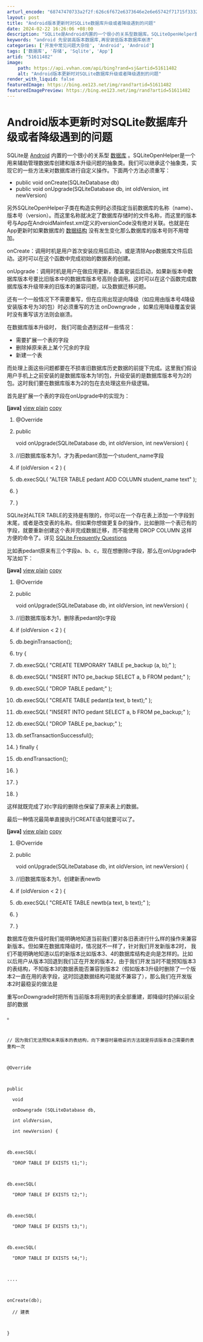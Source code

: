 ```yaml
---
arturl_encode: "68747470733a2f2f:626c6f672e6373646e2e6e65742f71715f3332303539383237:2f61727469636c652f64657461696c732f3531363131343832"
layout: post
title: "Android版本更新时对SQLite数据库升级或者降级遇到的问题"
date: 2024-02-22 16:26:06 +08:00
description: "SQLite是Android内置的一个很小的关系型数据库。SQLiteOpenHelper是一个用来"
keywords: "android 先安装高版本数据库,再安装低版本数据库崩溃"
categories: ['开发中常见问题大杂烩', 'Android', 'Android']
tags: ['数据库', '存储', 'Sqlite', 'App']
artid: "51611482"
image:
    path: https://api.vvhan.com/api/bing?rand=sj&artid=51611482
    alt: "Android版本更新时对SQLite数据库升级或者降级遇到的问题"
render_with_liquid: false
featuredImage: https://bing.ee123.net/img/rand?artid=51611482
featuredImagePreview: https://bing.ee123.net/img/rand?artid=51611482
---
```


# Android版本更新时对SQLite数据库升级或者降级遇到的问题

SQLite是
[Android](http://lib.csdn.net/base/15 "Android知识库")
内置的一个很小的关系型
[数据库](http://lib.csdn.net/base/14 "MySQL知识库")
。SQLiteOpenHelper是一个用来辅助管理数据库创建和版本升级问题的抽象类。我们可以继承这个抽象类，实现它的一些方法来对数据库进行自定义操作。下面两个方法必须重写：

* public void onCreate(SQLiteDatabase db)
* public void onUpgrade(SQLiteDatabase db, int oldVersion, int newVersion)

另外SQLiteOpenHelper子类在构造实例时必须指定当前数据库的名称（name）、版本号（version）。而这里名称就决定了数据库存储时的文件名称，而这里的版本号与App在AndroidMainfest.xml定义的versionCode没有绝对关联。也就是在App更新时如果数据库的
[数据结构](http://lib.csdn.net/base/31 "算法与数据结构知识库")
没有发生变化那么数据库的版本号则不用增加。

onCreate：调用时机是用户首次安装应用后启动，或是清除App数据库文件后启动。这时可以在这个函数中完成初始的数据表的创建。

onUpgrade：调用时机是用户在做应用更新，覆盖安装后启动，如果新版本中数据库版本号要比旧版本中的数据库版本号高则会调用。这时可以在这个函数完成数据库版本升级带来的旧版本的兼容问题，以及数据迁移问题。



还有一个一般情况下不需要重写，但在应用出现逆向降级（如应用由版本号4降级安装版本号为3的包）时必须重写的方法
onDowngrade
，如果应用降级覆盖安装时没有重写该方法则会崩溃。

在数据库版本升级时， 我们可能会遇到这样一些情况：

* 需要扩展一个表的字段
* 删除掉原来表上某个冗余的字段
* 新建一个表

而处理上面这些问题都要在不损害旧数据库历史数据的前提下完成。这里我们假设用户手机上之前安装的是数据库版本为1的包，升级安装的是数据库版本号为2的包。这时我们要在数据库版本为2的包在去处理这些升级逻辑。

首先是扩展一个表的字段在onUpgrade中的实现为：

**[java]**
[view plain](http://blog.csdn.net/jie1991liu/article/details/50339797# "view plain")
[copy](http://blog.csdn.net/jie1991liu/article/details/50339797# "copy")

1. @Override
2. public

   void
   onUpgrade(SQLiteDatabase db,
   int
   oldVersion,
   int
   newVersion) {
3. //旧数据库版本为1，才为表pedant添加一个student_name字段
4. if
   (oldVersion <
   2
   ) {
5. db.execSQL(
   "ALTER TABLE pedant ADD COLUMN student_name text"
   );
6. }
7. }

SQLite对ALTER TABLE的支持是有限的，你可以在一个存在表上添加一个字段到末尾，或者是改变表的名称。但如果你想做更复杂的操作，比如删除一个表已有的字段，就要重新创建这个表并完成数据迁移，而不能使用
DROP COLUMN
这样方便的命令了。详见
[SQLite Frequently Questions](http://www.sqlite.org/faq.html#q11)

比如表pedant原来有三个字段a、b、c，现在想删除c字段，那么在onUpgrade中写法如下：

**[java]**
[view plain](http://blog.csdn.net/jie1991liu/article/details/50339797# "view plain")
[copy](http://blog.csdn.net/jie1991liu/article/details/50339797# "copy")

1. @Override
2. public

   void
   onUpgrade(SQLiteDatabase db,
   int
   oldVersion,
   int
   newVersion) {
3. //旧数据库版本为1，删除表pedant的c字段
4. if
   (oldVersion <
   2
   ) {
5. db.beginTransaction();
6. try
   {
7. db.execSQL(
   "CREATE TEMPORARY TABLE pe_backup (a, b);"
   );
8. db.execSQL(
   "INSERT INTO pe_backup SELECT a, b FROM pedant;"
   );
9. db.execSQL(
   "DROP TABLE pedant;"
   );
10. db.execSQL(
    "CREATE TABLE pedant(a text, b text);"
    );
11. db.execSQL(
    "INSERT INTO pedant SELECT a, b FROM pe_backup;"
    );
12. db.execSQL(
    "DROP TABLE pe_backup;"
    );
13. db.setTransactionSuccessful();
14. }
    finally
    {
15. db.endTransaction();
16. }
17. }
18. }

这样就既完成了对c字段的删除也保留了原来表上的数据。

最后一种情况最简单直接执行CREATE语句就要可以了。

**[java]**
[view plain](http://blog.csdn.net/jie1991liu/article/details/50339797# "view plain")
[copy](http://blog.csdn.net/jie1991liu/article/details/50339797# "copy")

1. @Override
2. public

   void
   onUpgrade(SQLiteDatabase db,
   int
   oldVersion,
   int
   newVersion) {
3. //旧数据库版本为1，创建新表newtb
4. if
   (oldVersion <
   2
   ) {
5. db.execSQL(
   "CREATE TABLE newtb(a text, b text);"
   );
6. }
7. }

数据库在做升级时我们能明确地知道当前我们要对各旧表进行什么样的操作来兼容新版本。但如果在数据库降级时，情况就不一样了，针对我们开发新版本2时， 我们不能明确地知道以后的新版本比如版本3、4的数据库结构走向是怎样的。比如以后用户从版本3回退到我们正在开发的版本2，由于我们开发当时不能预知版本3的表结构，不知版本3的数据表能否兼容到版本2（假如版本3升级时删除了一个版本2一直在用的表字段，这时回退数据结构可能就不兼容了），那么我们在开发版本2时最稳妥的做法是

重写onDowngrade时把所有当前版本将用到的表全部重建，即降级时扔掉以前全部的数据

。

```


// 因为我们无法预知未来版本的表结构，向下兼容时最稳妥的方法就是将该版本自己需要的表重构一次



@Override



public 
  
  void 
  
  onDowngrade (SQLiteDatabase db, 
  
  int oldVersion, 
  
  int newVersion) {



db.execSQL(
  
  "DROP TABLE IF EXISTS t1;");



db.execSQL(
  
  "DROP TABLE IF EXISTS t2;");



db.execSQL(
  
  "DROP TABLE IF EXISTS t3;");



db.execSQL(
  
  "DROP TABLE IF EXISTS t4;");



....



onCreate(db); 
  
  // 建表



}


```